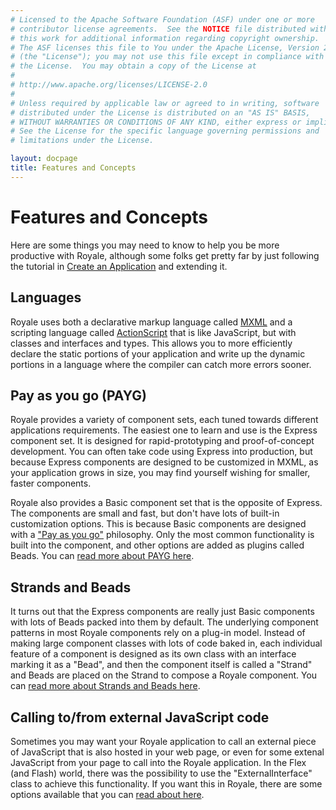 ```yaml
---
# Licensed to the Apache Software Foundation (ASF) under one or more
# contributor license agreements.  See the NOTICE file distributed with
# this work for additional information regarding copyright ownership.
# The ASF licenses this file to You under the Apache License, Version 2.0
# (the "License"); you may not use this file except in compliance with
# the License.  You may obtain a copy of the License at
# 
# http://www.apache.org/licenses/LICENSE-2.0
# 
# Unless required by applicable law or agreed to in writing, software
# distributed under the License is distributed on an "AS IS" BASIS,
# WITHOUT WARRANTIES OR CONDITIONS OF ANY KIND, either express or implied.
# See the License for the specific language governing permissions and
# limitations under the License.

layout: docpage
title: Features and Concepts
---
```


# Features and Concepts

Here are some things you may need to know to help you be more productive with Royale, although some folks get pretty far by just following the tutorial in [Create an Application](Create%20An%20Application.html) and extending it.

## Languages

Royale uses both a declarative markup language called [MXML](Welcome/Features/MXML.html) and a scripting language called [ActionScript](Welcome/Features/AS3.html) that is like JavaScript, but with classes and interfaces and types.  This allows you to more efficiently declare the static portions of your application and write up the dynamic portions in a language where the compiler can catch more errors sooner.

## Pay as you go (PAYG)

Royale provides a variety of component sets, each tuned towards different applications requirements.  The easiest one to learn and use is the Express component set.  It is designed for rapid-prototyping and proof-of-concept development.  You can often take code using Express into production, but because Express components are designed to be customized in MXML, as your application grows in size, you may find yourself wishing for smaller, faster components.

Royale also provides a Basic component set that is the opposite of Express.  The components are small and fast, but don't have lots of built-in customization options.  This is because Basic components are designed with a ["Pay as you go"](Welcome/Features/PAYG.html) philosophy.  Only the most common functionality is built into the component, and other options are added as plugins called Beads.  You can [read more about PAYG here](Welcome/Features/PAYG.html).

## Strands and Beads

It turns out that the Express components are really just Basic components with lots of Beads packed into them by default.  The underlying component patterns in most Royale components rely on a plug-in model.  Instead of making large component classes with lots of code baked in, each individual feature of a component is designed as its own class with an interface marking it as a "Bead", and then the component itself is called a "Strand" and Beads are placed on the Strand to compose a Royale component.  You can [read more about Strands and Beads here](Welcome/Features/Strands%20and%20Beads.html).

## Calling to/from external JavaScript code

Sometimes you may want your Royale application to call an external piece of JavaScript that is also hosted in your web page, or even for some extenal JavaScript from your page to call into the Royale application. In the Flex (and Flash) world, there was the possibility to use the "ExternalInterface" class to achieve this functionality. If you want this in Royale, there are some options available that you can [read about here](Welcome/Features/external-interface.html).

